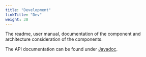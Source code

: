 ```yaml
---
title: "Development"
linkTitle: "Dev"
weight: 30
---
```


The readme, user manual, documentation of the component and architecture consideration of the components.

The API documentation can be found under [Javadoc](/docs/dev/api-dev/index.html).

